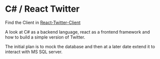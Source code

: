 # C# / React Twitter
Find the Client in [React-Twitter-Client](https://github.com/kevindoveton/React-Twitter-Client)

A look at C# as a backend language, react as a frontend framework and how to build a simple version of Twitter.

The initial plan is to mock the database and then at a later date extend it to interact with MS SQL server. 